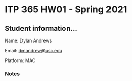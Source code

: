 # ITP 365 HW01 - Spring 2021 #

## Student information... ##
Name: Dylan Andrews

Email: dmandrew@usc.edu

Platform: MAC

### Notes ###
